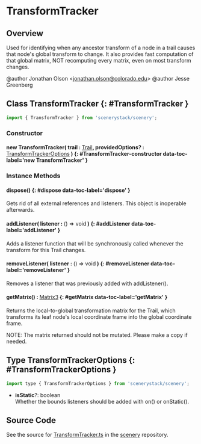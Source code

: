 # TransformTracker

## Overview

Used for identifying when any ancestor transform of a node in a trail causes that node's global transform to change.
It also provides fast computation of that global matrix, NOT recomputing every matrix, even on most transform
changes.

@author Jonathan Olson &lt;jonathan.olson@colorado.edu&gt;
@author Jesse Greenberg

## Class TransformTracker {: #TransformTracker }


```js
import { TransformTracker } from 'scenerystack/scenery';
```
### Constructor

#### new TransformTracker( trail : <span style="font-weight: 400;">[Trail](../scenery/Trail.md)</span>, providedOptions? : <span style="font-weight: 400;">[TransformTrackerOptions](../scenery/TransformTracker.md#TransformTrackerOptions)</span> ) {: #TransformTracker-constructor data-toc-label='new TransformTracker' }

### Instance Methods

#### dispose() {: #dispose data-toc-label='dispose' }

Gets rid of all external references and listeners. This object is inoperable afterwards.

#### addListener( listener : <span style="font-weight: 400;">() =&gt; <span style="color: hsla(calc(var(--md-hue) + 180deg),80%,40%,1);">void</span></span> ) {: #addListener data-toc-label='addListener' }

Adds a listener function that will be synchronously called whenever the transform for this Trail changes.

#### removeListener( listener : <span style="font-weight: 400;">() =&gt; <span style="color: hsla(calc(var(--md-hue) + 180deg),80%,40%,1);">void</span></span> ) {: #removeListener data-toc-label='removeListener' }

Removes a listener that was previously added with addListener().

#### getMatrix() : <span style="font-weight: 400;">[Matrix3](../dot/Matrix3.md)</span> {: #getMatrix data-toc-label='getMatrix' }

Returns the local-to-global transformation matrix for the Trail, which transforms its leaf node's local
coordinate frame into the global coordinate frame.

NOTE: The matrix returned should not be mutated. Please make a copy if needed.



## Type TransformTrackerOptions {: #TransformTrackerOptions }


```js
import type { TransformTrackerOptions } from 'scenerystack/scenery';
```


- **isStatic**?: <span style="color: hsla(calc(var(--md-hue) + 180deg),80%,40%,1);">boolean</span>
<br>  Whether the bounds listeners should be added with on() or onStatic().




## Source Code

See the source for [TransformTracker.ts](https://github.com/phetsims/scenery/blob/main/js/util/TransformTracker.ts) in the [scenery](https://github.com/phetsims/scenery) repository.

